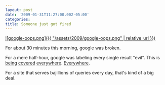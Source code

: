 ```yaml
---
layout: post
date: '2009-01-31T11:27:00.002-05:00'
categories:
title: Someone just got fired
---
```


[![google-oops.png]({{ "/assets/2009/google-oops.png" | relative_url }})](http://www.google.com/trends/hottrends?q=google+this+site+may+harm+your+computer&date=2009-1-31&sa=X)

For about 30 minutes this morning, google was broken.

For a mere half-hour, google was labeling every single result "evil". This is [being](http://news.cnet.com/8301-13512_3-10153939-23.html) [covered](http://www.techcrunch.com/2009/01/31/google-flags-whole-internet-as-malware/) [everywhere](http://consumerist.com/5143451/every-google-result-is-malicious). [Everywhere](http://digg.com/search?s=google+harm+your+computer&submit=Search&section=all&type=both&area=all&sort=new).

For a site that serves bajillions of queries every day, that's kind of a big deal.